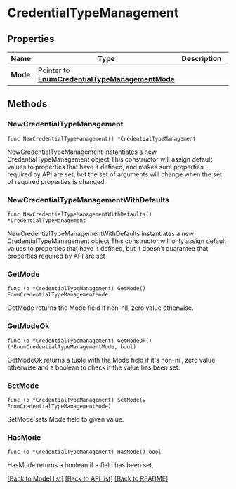 # CredentialTypeManagement

## Properties

Name | Type | Description | Notes
------------ | ------------- | ------------- | -------------
**Mode** | Pointer to [**EnumCredentialTypeManagementMode**](EnumCredentialTypeManagementMode.md) |  | [optional] 

## Methods

### NewCredentialTypeManagement

`func NewCredentialTypeManagement() *CredentialTypeManagement`

NewCredentialTypeManagement instantiates a new CredentialTypeManagement object
This constructor will assign default values to properties that have it defined,
and makes sure properties required by API are set, but the set of arguments
will change when the set of required properties is changed

### NewCredentialTypeManagementWithDefaults

`func NewCredentialTypeManagementWithDefaults() *CredentialTypeManagement`

NewCredentialTypeManagementWithDefaults instantiates a new CredentialTypeManagement object
This constructor will only assign default values to properties that have it defined,
but it doesn't guarantee that properties required by API are set

### GetMode

`func (o *CredentialTypeManagement) GetMode() EnumCredentialTypeManagementMode`

GetMode returns the Mode field if non-nil, zero value otherwise.

### GetModeOk

`func (o *CredentialTypeManagement) GetModeOk() (*EnumCredentialTypeManagementMode, bool)`

GetModeOk returns a tuple with the Mode field if it's non-nil, zero value otherwise
and a boolean to check if the value has been set.

### SetMode

`func (o *CredentialTypeManagement) SetMode(v EnumCredentialTypeManagementMode)`

SetMode sets Mode field to given value.

### HasMode

`func (o *CredentialTypeManagement) HasMode() bool`

HasMode returns a boolean if a field has been set.


[[Back to Model list]](../README.md#documentation-for-models) [[Back to API list]](../README.md#documentation-for-api-endpoints) [[Back to README]](../README.md)


